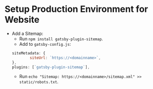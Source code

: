 # Setup Production Environment for Website

- Add a Sitemap:
    - Run `npm install gatsby-plugin-sitemap`.
    - Add to `gatsby-config.js`:
    ```javascript
    siteMetadata: {
            siteUrl: `https://<domainname>`,
    },
    plugins: [`gatsby-plugin-sitemap`],
    ```
    - Run `echo "Sitemap: https://<domainname>/sitemap.xml" >> static/robots.txt`.

